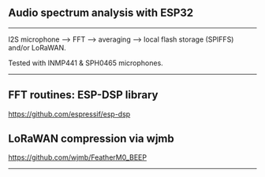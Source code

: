 
Audio spectrum analysis with ESP32 
-----------------------------------
-----------------------------------
I2S microphone --> FFT --> averaging --> local flash storage (SPIFFS) and/or LoRaWAN.

Tested with INMP441 & SPH0465 microphones.



-----------------------------
FFT routines: ESP-DSP library 
-----------------------------
https://github.com/espressif/esp-dsp 


LoRaWAN compression via wjmb
-----------------------------
https://github.com/wjmb/FeatherM0_BEEP  

--------------------------------------
